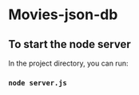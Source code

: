 # Movies-json-db

## To start the node server

In the project directory, you can run:

### `node server.js`
